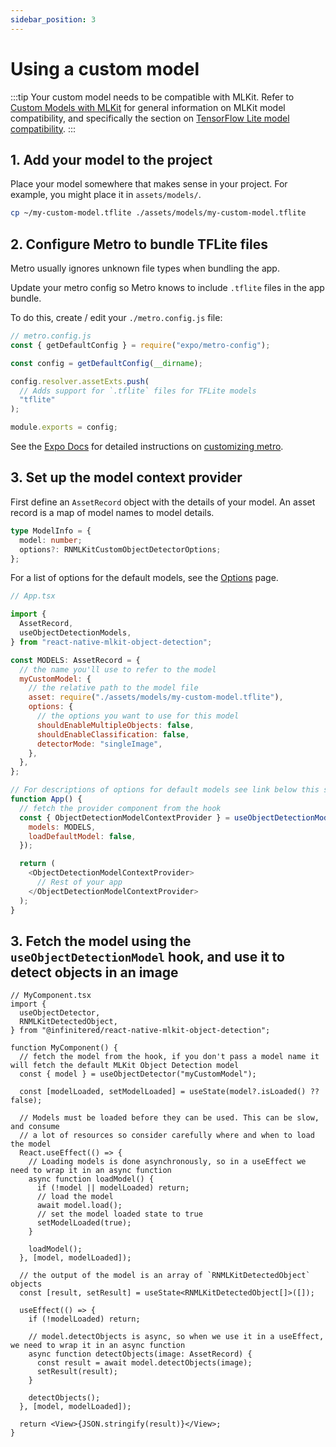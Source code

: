 ```yaml
---
sidebar_position: 3
---
```


# Using a custom model

:::tip
Your custom model needs to be compatible with MLKit. Refer
to [Custom Models with MLKit](https://developers.google.com/ml-kit/custom-models) for general information on
MLKit model compatibility, and specifically the section
on [TensorFlow Lite model compatibility](https://developers.google.com/ml-kit/custom-models#model-compatibility).
:::

## 1. Add your model to the project

Place your model somewhere that makes sense in your project. For example, you might place it in `assets/models/`.

```bash
cp ~/my-custom-model.tflite ./assets/models/my-custom-model.tflite
```

## 2. Configure Metro to bundle TFLite files

Metro usually ignores unknown file types when bundling the app.

Update your metro config so Metro knows to include `.tflite` files in the app bundle.

To do this, create / edit your `./metro.config.js` file:

```js
// metro.config.js
const { getDefaultConfig } = require("expo/metro-config");

const config = getDefaultConfig(__dirname);

config.resolver.assetExts.push(
  // Adds support for `.tflite` files for TFLite models
  "tflite"
);

module.exports = config;
```

See the [Expo Docs](https://docs.expo.dev/guides/customizing-metro/#adding-more-file-extensions-to-assetexts) for
detailed instructions on [customizing metro](https://docs.expo.dev/guides/customizing-metro).

## 3. Set up the model context provider

First define an `AssetRecord` object with the details of your model. An asset record is a map of model names to model
details.

```ts
type ModelInfo = {
  model: number;
  options?: RNMLKitCustomObjectDetectorOptions;
};
```

For a list of options for the default models, see the [Options](../options) page.

```js
// App.tsx

import {
  AssetRecord,
  useObjectDetectionModels,
} from "react-native-mlkit-object-detection";

const MODELS: AssetRecord = {
  // the name you'll use to refer to the model
  myCustomModel: {
    // the relative path to the model file
    asset: require("./assets/models/my-custom-model.tflite"),
    options: {
      // the options you want to use for this model
      shouldEnableMultipleObjects: false,
      shouldEnableClassification: false,
      detectorMode: "singleImage",
    },
  },
};

// For descriptions of options for default models see link below this snipped.
function App() {
  // fetch the provider component from the hook
  const { ObjectDetectionModelContextProvider } = useObjectDetectionModels({
    models: MODELS,
    loadDefaultModel: false,
  });

  return (
    <ObjectDetectionModelContextProvider>
      // Rest of your app
    </ObjectDetectionModelContextProvider>
  );
}
```

## 3. Fetch the model using the `useObjectDetectionModel` hook, and use it to detect objects in an image

```tsx
// MyComponent.tsx
import {
  useObjectDetector,
  RNMLKitDetectedObject,
} from "@infinitered/react-native-mlkit-object-detection";

function MyComponent() {
  // fetch the model from the hook, if you don't pass a model name it will fetch the default MLKit Object Detection model
  const { model } = useObjectDetector("myCustomModel");

  const [modelLoaded, setModelLoaded] = useState(model?.isLoaded() ?? false);

  // Models must be loaded before they can be used. This can be slow, and consume
  // a lot of resources so consider carefully where and when to load the model
  React.useEffect(() => {
    // Loading models is done asynchronously, so in a useEffect we need to wrap it in an async function
    async function loadModel() {
      if (!model || modelLoaded) return;
      // load the model
      await model.load();
      // set the model loaded state to true
      setModelLoaded(true);
    }

    loadModel();
  }, [model, modelLoaded]);

  // the output of the model is an array of `RNMLKitDetectedObject` objects
  const [result, setResult] = useState<RNMLKitDetectedObject[]>([]);

  useEffect(() => {
    if (!modelLoaded) return;

    // model.detectObjects is async, so when we use it in a useEffect, we need to wrap it in an async function
    async function detectObjects(image: AssetRecord) {
      const result = await model.detectObjects(image);
      setResult(result);
    }

    detectObjects();
  }, [model, modelLoaded]);

  return <View>{JSON.stringify(result)}</View>;
}
```

